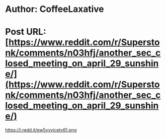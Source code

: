 # Author: CoffeeLaxative
# Post URL: [https://www.reddit.com/r/Superstonk/comments/n03hfj/another_sec_closed_meeting_on_april_29_sunshine/](https://www.reddit.com/r/Superstonk/comments/n03hfj/another_sec_closed_meeting_on_april_29_sunshine/)


https://i.redd.it/ew5vvvjcetv61.png